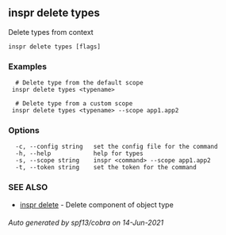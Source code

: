 ## inspr delete types

Delete types from context

```
inspr delete types [flags]
```

### Examples

```
  # Delete type from the default scope
 inspr delete types <typename>

  # Delete type from a custom scope
 inspr delete types <typename> --scope app1.app2

```

### Options

```
  -c, --config string   set the config file for the command
  -h, --help            help for types
  -s, --scope string    inspr <command> --scope app1.app2
  -t, --token string    set the token for the command
```

### SEE ALSO

* [inspr delete](inspr_delete.md)	 - Delete component of object type

###### Auto generated by spf13/cobra on 14-Jun-2021
